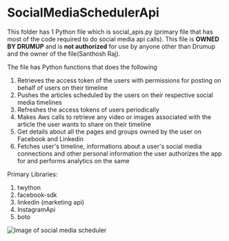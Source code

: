 # SocialMediaSchedulerApi

This folder has 1 Python file which is social_apis.py (primary file that has most of the code required to do social media api calls). This file is **OWNED BY DRUMUP** and is **not authorized** for use by anyone other than Drumup and the owner of the file(Santhosh Raj).

The file has Python functions that does the following
1. Retrieves the access token of the users with permissions for posting on behalf of users on their timeline
2. Pushes the articles scheduled by the users on their respective social media timelines
3. Refreshes the access tokens of users periodically
4. Makes Aws calls to retrieve any video or images associated with the article the user wants to share on their timeline
5. Get details about all the pages and groups owned by the user on Facebook and Linkedin
6. Fetches user's timeline, informations about a user's social media connections and other personal information the user authorizes the app for and performs analytics on the same

Primary Libraries:
1. twython
2. facebook-sdk
3. linkedin (marketing api)
4. InstagramApi
5. boto

![Image of social media scheduler](https://lh3.googleusercontent.com/TYY7_8AUUqNQdLrvuAIDz1p07jm_CnKCrQ4UZxLQvySktL2PBygai6HJufEd2VK9qVSxQufd=w640-h400-e365)

